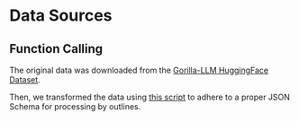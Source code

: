 # Data Sources

## Function Calling

The original data was downloaded from the [Gorilla-LLM HuggingFace Dataset](https://huggingface.co/datasets/gorilla-llm/Berkeley-Function-Calling-Leaderboard).

Then, we transformed the data using [this script](scripts/transform_data.py) to adhere to a proper JSON Schema for processing by outlines.
